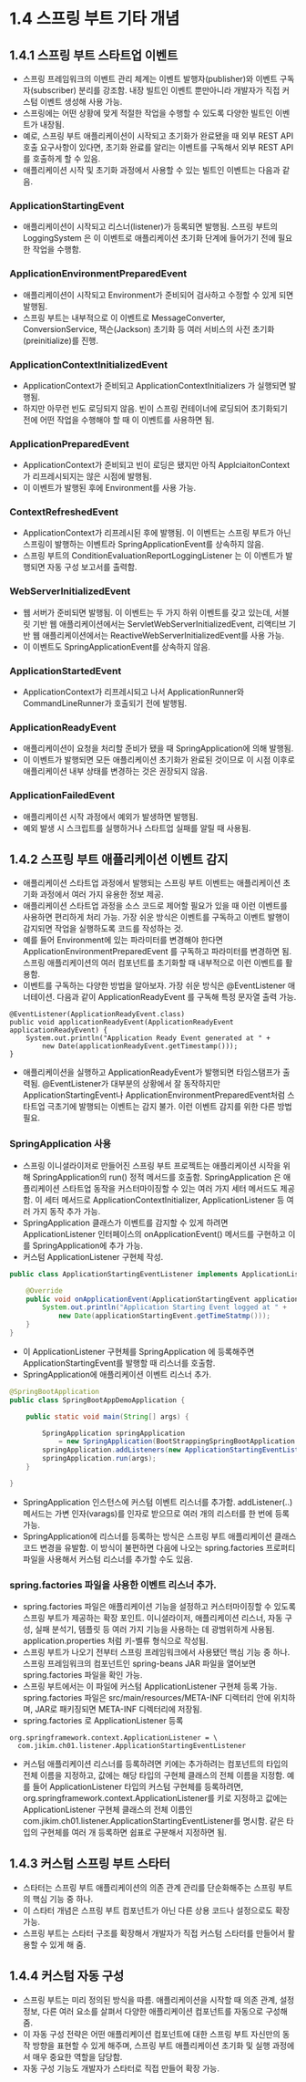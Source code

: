 # 1.4 스프링 부트 기타 개념
## 1.4.1 스프링 부트 스타트업 이벤트
- 스프링 프레임워크의 이벤트 관리 체계는 이벤트 발행자(publisher)와 이벤트 구독자(subscriber) 분리를 강조함. 내장 빌트인 이벤트 뿐만아니라 개발자가 직접 커스텀 이벤트 생성해 사용 가능.
- 스프링에는 어떤 상황에 맞게 적절한 작업을 수행할 수 있도록 다양한 빌트인 이벤트가 내장됨.
- 예로, 스프링 부트 애플리케이션이 시작되고 초기화가 완료됐을 때 외부 REST API 호출 요구사항이 있다면, 초기화 완료를 알리는 이벤트를 구독해서 외부 REST API를 호출하게 할 수 있음.
- 애플리케이션 시작 및 초기화 과정에서 사용할 수 있는 빌트인 이벤트는 다음과 같음.

### ApplicationStartingEvent 
- 애플리케이션이 시작되고 리스너(listener)가 등록되면 발행됨. 스프링 부트의 LoggingSystem 은 이 이벤트로 애플리케이션 초기화 단계에 들어가기 전에 필요한 작업을 수행함.

### ApplicationEnvironmentPreparedEvent
- 애플리케이션이 시작되고 Environment가 준비되어 검사하고 수정할 수 있게 되면 발행됨.
- 스프링 부트는 내부적으로 이 이벤트로 MessageConverter, ConversionService, 잭슨(Jackson) 초기화 등 여러 서비스의 사전 초기화(preinitialize)를 진행.

### ApplicationContextInitializedEvent
- ApplicationContext가 준비되고 ApplicationContextInitializers 가 실행되면 발행됨.
- 하지만 아무런 빈도 로딩되지 않음. 빈이 스프링 컨테이너에 로딩되어 초기화되기 전에 어떤 작업을 수행해야 할 때 이 이벤트를 사용하면 됨.

### ApplicationPreparedEvent
- ApplicationContext가 준비되고 빈이 로딩은 됐지만 아직 ApplciaitonContext가 리프레시되지는 않은 시점에 발행됨.
- 이 이벤트가 발행된 후에 Environment를 사용 가능.

### ContextRefreshedEvent
- ApplicationContext가 리프레시된 후에 발행됨. 이 이벤트는 스프링 부트가 아닌 스프링이 발행하는 이벤트라 SpringApplicationEvent를 상속하지 않음.
- 스프링 부트의 ConditionEvaluationReportLoggingListener 는 이 이벤트가 발행되면 자동 구성 보고서를 출력함.

### WebServerInitializedEvent
- 웹 서버가 준비되면 발행됨. 이 이벤트는 두 가지 하위 이벤트를 갖고 있는데, 서블릿 기반 웹 애플리케이션에서는 ServletWebServerInitializedEvent, 리액티브 기반 웹 애플리케이션에서는
ReactiveWebServerInitializedEvent를 사용 가능.
- 이 이벤트도 SpringApplicationEvent를 상속하지 않음.

### ApplicationStartedEvent
- ApplicationContext가 리프레시되고 나서 ApplicationRunner와 CommandLineRunner가 호출되기 전에 발행됨.

### ApplicationReadyEvent
- 애플리케이션이 요청을 처리할 준비가 됐을 때 SpringApplication에 의해 발행됨.
- 이 이벤트가 발행되면 모든 애플리케이션 초기화가 완료된 것이므로 이 시점 이후로 애플리케이션 내부 상태를 변경하는 것은 권장되지 않음.

### ApplicationFailedEvent
- 애플리케이션 시작 과정에서 예외가 발생하면 발행됨.
- 예외 발생 시 스크립트를 실행하거나 스타트업 실패를 알릴 때 사용됨.

## 1.4.2 스프링 부트 애플리케이션 이벤트 감지
- 애플리케이션 스타트업 과정에서 발행되는 스프링 부트 이벤트는 애플리케이션 초기화 과정에서 여러 가지 유용한 정보 제공.
- 애플리케이션 스타트업 과정을 소스 코드로 제어할 필요가 있을 때 이런 이벤트를 사용하면 편리하게 처리 가능. 가장 쉬운 방식은 이벤트를 구독하고 이벤트 발행이 감지되면 작업을 실행하도록 코드를 작성하는 것.
- 예를 들어 Environment에 있는 파라미터를 변경해야 한다면 ApplicationEnvironmentPreparedEvent 를 구독하고 파라미터를 변경하면 됨. 스프링 애플리케이션의 여러 컴포넌트를 초기화할 때 내부적으로
이런 이벤트를 활용함.
- 이벤트를 구독하는 다양한 방법을 알아보자. 가장 쉬운 방식은 @EventListener 애너테이션. 다음과 같이 ApplicationReadyEvent 를 구독해 특정 문자열 출력 가능.
```
@EventListener(ApplicationReadyEvent.class)
public void applicationReadyEvent(ApplicationReadyEvent applicationReadyEvent) {
    System.out.println("Application Ready Event generated at " + 
        new Date(applicationReadyEvent.getTimestamp()));
}
```
- 애플리케이션을 실행하고 ApplicationReadyEvent가 발행되면 타임스탬프가 출력됨. @EventListener가 대부분의 상황에서 잘 동작하지만 ApplicationStartingEvent나
ApplicationEnvironmentPreparedEvent처럼 스타트업 극초기에 발행되는 이벤트는 감지 불가. 이런 이벤트 감지를 위한 다른 방법 필요.

### SpringApplication 사용
- 스프링 이니셜라이저로 만들어진 스프링 부트 프로젝트는 애플리케이션 시작을 위해 SpringApplication의 run() 정적 메서드를 호출함. SpringApplication 은 애플리케이션 스타트업 동작을 커스터마이징할
수 있는 여러 가지 세터 메서드도 제공함. 이 세터 메서드로 ApplicationContextInitializer, ApplicationListener 등 여러 가지 동작 추가 가능.
- SpringApplication 클래스가 이벤트를 감지할 수 있게 하려면 ApplicationListener 인터페이스의 onApplicationEvent() 메서드를 구현하고 이를 SpringApplication에 추가 가능.
- 커스텀 ApplicationListener 구현체 작성.
```java
public class ApplicationStartingEventListener implements ApplicationListener<ApplicationStartingEvent> {

    @Override
    public void onApplicationEvent(ApplicationStartingEvent applicationStartingEvent) {
        System.out.println("Application Starting Event logged at " + 
            new Date(applicationStartingEvent.getTimeStatmp()));
    }
}
```
- 이 ApplicationListener 구현체를 SpringApplication 에 등록해주면 ApplicationStartingEvent를 발행할 때 리스너를 호출함.
- SpringApplication에 애플리케이션 이벤트 리스너 추가.
```java
@SpringBootApplication
public class SpringBootAppDemoApplication {

	public static void main(String[] args) {

		SpringApplication springApplication
			= new SpringApplication(BootStrappingSpringBootApplication.class);
		springApplication.addListeners(new ApplicationStartingEventListener());
		springApplication.run(args);
	}

}
```
- SpringApplication 인스턴스에 커스텀 이벤트 리스너를 추가함. addListener(..) 메서드는 가변 인자(varags)를 인자로 받으므로 여러 개의 리스터를 한 번에 등록 가능.
- SpringApplication에 리스너를 등록하는 방식은 스프링 부트 애플리케이션 클래스 코드 변경을 유발함. 이 방식이 불편하면 다음에 나오는 spring.factories 프로퍼티 파일을 사용해서 커스텀 리스너를 
추가할 수도 있음.

### spring.factories 파일을 사용한 이벤트 리스너 추가.
- spring.factories 파일은 애플리케이션 기능을 설정하고 커스터마이징할 수 있도록 스프링 부트가 제공하는 확장 포인트. 이니셜라이저, 애플리케이션 리스너, 자동 구성, 실패 분석기, 템플릿 등 여러 가지 기능을
사용하는 데 광범위하게 사용됨. application.properties 처럼 키-벨류 형식으로 작성됨.
- 스프링 부트가 나오기 전부터 스프링 프레임워크에서 사용됐던 핵심 기능 중 하나. 스프링 프레임워크의 컴포넌트인 spring-beans JAR 파일을 열어보면 spring.factories 파일을 확인 가능.
- 스프링 부트에서는 이 파일에 커스텀 ApplicationListener 구현체 등록 가능. spring.factories 파일은 src/main/resources/META-INF 디렉터리 안에 위치하며, JAR로 패키징되면 META-INF
디렉터리에 저장됨.
- spring.factories 로 ApplicationListener 등록
```properties
org.springframework.context.ApplicationListener = \
  com.jikim.ch01.listener.ApplicationStartingEventListener
```
- 커스텀 애플리케이션 리스너를 등록하려면 키에는 추가하려는 컴포넌트의 타입의 전체 이름을 지정하고, 값에는 해당 타입의 구현체 클래스의 전체 이름을 지정함. 예를 들어 ApplicationListener 타입의 커스텀
구현체를 등록하려면, org.springframework.context.ApplicationListener를 키로 지정하고 값에는 ApplicationListener 구현체 클래스의 전체 이름인 
com.jikim.ch01.listener.ApplicationStartingEventListener를 명시함. 같은 타입의 구현체를 여러 개 등록하면 쉽표로 구분해서 지정하면 됨.

## 1.4.3 커스텀 스프링 부트 스타터
- 스타터는 스프링 부트 애플리케이션의 의존 관계 관리를 단순화해주는 스프링 부트의 핵심 기능 중 하나.
- 이 스타터 개념은 스프링 부트 컴포넌트가 아닌 다른 상용 코드나 설정으로도 확장 가능.
- 스프링 부트는 스타터 구조를 확장해서 개발자가 직접 커스텀 스타터를 만들어서 활용할 수 있게 해 줌.

## 1.4.4 커스텀 자동 구성
- 스프링 부트는 미리 정의된 방식을 따름. 애플리케이션을 시작할 때 의존 관계, 설정 정보, 다른 여러 요소를 살펴서 다양한 애플리케이션 컴포넌트를 자동으로 구성해줌.
- 이 자동 구성 전략은 어떤 애플리케이션 컴포넌트에 대한 스프링 부트 자신만의 동작 방향을 표현할 수 있게 해주며, 스프링 부트 애플리케이션 초기화 및 실행 과정에서 매우 중요한 역할을 담당함.
- 자동 구성 기능도 개발자가 스타터로 직접 만들어 확장 가능.


